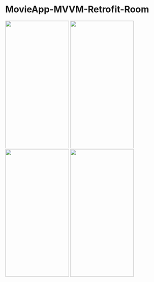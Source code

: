 # MovieApp-MVVM-Retrofit-Room

<img src = "https://user-images.githubusercontent.com/105845393/219037514-89d9a1e1-2c3a-48ff-8ffe-2d916a7c11a2.png" width = "200" height = "400">  <img src = "https://user-images.githubusercontent.com/105845393/219037533-3401b4e5-812e-46c4-b761-f74bfc29187d.png" width = "200" height = "400"> 
<img src = "https://user-images.githubusercontent.com/105845393/219037433-5e9bcf56-5fbf-4a28-a272-9c3bc93fd7de.png" width = "200" height = "400">  <img src = "https://user-images.githubusercontent.com/105845393/219037476-044005f7-2f44-41fe-a6e0-924ffda3640d.png" width = "200" height = "400"> 

